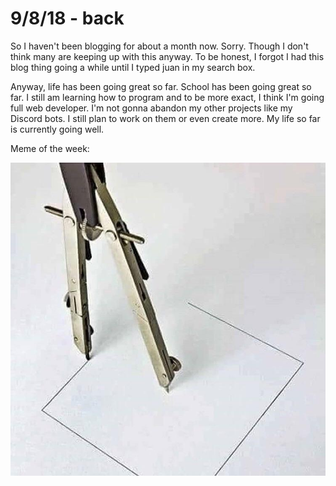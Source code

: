 # 9/8/18 - back

So I haven't been blogging for about a month now. Sorry. Though I don't think many are keeping up with this anyway. To be honest, I forgot I had this blog thing going a while until I typed juan in my search box.

Anyway, life has been going great so far. School has been going great so far. I still am learning how to program and to be more exact, I think I'm going full web developer. I'm not gonna abandon my other projects like my Discord bots. I still plan to work on them or even create more. My life so far is currently going well.

Meme of the week:

![](../.gitbook/assets/week3.jpg)


